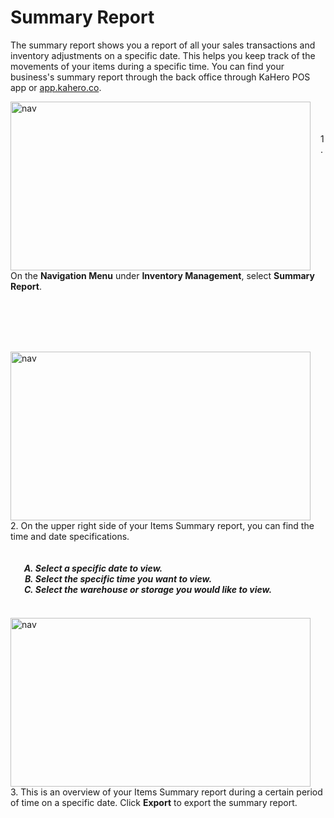 # **Summary Report**

The summary report shows you a report of all your sales transactions and inventory adjustments on a specific date. This helps you keep track of the movements of your items during a specific time. You can find your business's summary report through the back office through KaHero POS app or <a href="https://app.kahero.co/">app.kahero.co</a>.

<p><img src="_content/_summary/1.png" alt="nav" width="480" height="270" style="float:left; margin-right:1rem"><br><br><br>1. On the <b>Navigation Menu</b> under <b>Inventory Management</b>, select <b>Summary Report</b>.</p>

<br><br><br><br>

<p><img src="_content/_summary/2.png" alt="nav" width="480" height="270" style="float:left; margin-right:1rem"><br><br>2. On the upper right side of your Items Summary report, you can find the time and date specifications.<h5>
<ol type="A" style="float:left; margin-left:1rem">
<li>Select a specific date to view.</li>
<li>Select the specific time you want to view.</li>
<li>Select the warehouse or storage you would like to view.</li>
</ol>
</h5></p>

<br><br><br><br><br>

<p><img src="_content/_summary/3.png" alt="nav" width="480" height="270" style="float:left; margin-right:1rem"><br><br>3. This is an overview of your Items Summary report during a certain period of time on a specific date. Click <b>Export</b> to export the summary report.
</ol>
</h5></p>

<br><br><br><br>